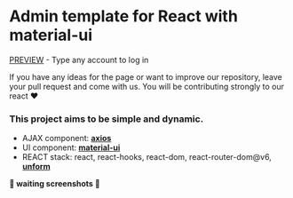 # Admin template for React with material-ui

[PREVIEW](http://manogel.github.io/template-material-ui) - Type any account to log in

If you have any ideas for the page or want to improve our repository, leave your pull request and come with us. You will be contributing strongly to our react ❤️

### This project aims to be simple and dynamic.

- AJAX component: **[axios](https://github.com/axios/axios)**
- UI component: **[material-ui](https://material-ui.com/)**
- REACT stack: react, react-hooks, react-dom, react-router-dom@v6, **[unform](https://unform.dev/)**

**📸 waiting screenshots 🙈**
